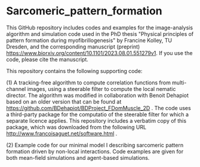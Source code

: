 # Sarcomeric_pattern_formation
This GitHub repository includes codes and examples for the image-analysis algorithm and simulation code used in the PhD thesis "Physical principles of pattern formation during myofibrillogenesis" by Francine Kolley, TU Dresden, and the corresponding manuscript (preprint) https://www.biorxiv.org/content/10.1101/2023.08.01.551279v1. If you use the code, please cite the manuscript.

This repository contains the following supporting code:

(1) A tracking-free algorithm to compute correlation functions from multi-channel images, using a steerable filter to compute the local nematic director.
    The algorithm was modified in collaboration with Benoit Dehapiot based on an older version that can be found at https://github.com/BDehapiot/BDProject_FDomMuscle_2D .
    The code uses a third-party package for the computatio of the steerable filter for which a separate licence applies. 
    This repository includes a verbatim copy of this package, which was downloaded from the following URL http://www.francoisaguet.net/software.html .
    
(2) Example code for our minimal model I describing sarcomeric pattern formation driven by non-local interactions. 
    Code examples are given for both mean-field simulations and agent-based simulations. 
